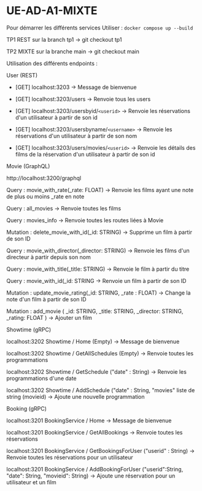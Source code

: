 # UE-AD-A1-MIXTE

Pour démarrer les différents services 
Utiliser : ```docker compose up --build``` 

TP1 REST sur la branch 
tp1 -> git checkout tp1


TP2 MIXTE sur la branche 
main -> git checkout main


Utilisation des différents endpoints : 


User (REST) 

- [GET] localhost:3203 -> Message de bienvenue
  
- [GET] localhost:3203/users -> Renvoie tous les users
  
- [GET] localhost:3203/usersbyid/`<userid>` -> Renvoie les réservations d'un utilisateur à partir de son id
  
- [GET] localhost:3203/usersbyname/`<username>` ->  Renvoie les réservations d'un utilisateur à partir de son nom
  
- [GET] localhost:3203/users/movies/`<userid>` -> Renvoie les détails des films de la réservation d'un utilisateur à partir de son id


Movie (GraphQL)

http://localhost:3200/graphql 

Query : 
movie_with_rate(_rate: FLOAT) -> Renvoie les films ayant une note de plus ou moins _rate en note

Query : 
all_movies -> Renvoie toutes les films

Query : 
movies_info -> Renvoie toutes les routes liées à Movie

Mutation : 
delete_movie_with_id(_id: STRING) -> Supprime un film à partir de son ID

Query : 
movie_with_director(_director: STRING) -> Renvoie les films d'un directeur à partir depuis son nom

Query : 
movie_with_title(_title: STRING) -> Renvoie le film à partir du titre

Query : 
movie_with_id(_id: STRING -> Renvoie un film à partir de son ID

Mutation : 
update_movie_rating(_id: STRING,  _rate : FLOAT) -> Change la note d'un film à partir de son ID

Mutation : 
add_movie (
        _id: STRING,
        _title: STRING,
        _director: STRING,
        _rating: FLOAT ) -> Ajouter un film


Showtime (gRPC)

localhost:3202 Showtime / Home (Empty) -> Message de bienvenue

localhost:3202 Showtime / GetAllSchedules (Empty) -> Renvoie toutes les programmations

localhost:3202 Showtime / GetSchedule ("date" : String) -> Renvoie les programmations d'une date

localhost:3202 Showtime / AddSchedule ("date" : String, "movies" liste de string (movieid) -> Ajoute une nouvelle programmation

Booking (gRPC)

localhost:3201 BookingService / Home -> Message de bienvenue

localhost:3201 BookingService / GetAllBookings -> Renvoie toutes les réservations

localhost:3201 BookingService / GetBookingsForUser ("userid" : String) -> Renvoie toutes les réservations pour un utilisateur

localhost:3201 BookingService / AddBookingForUser ("userid":String, "date": String, "movieid": String) -> Ajoute une réservation pour un utilisateur et un film
